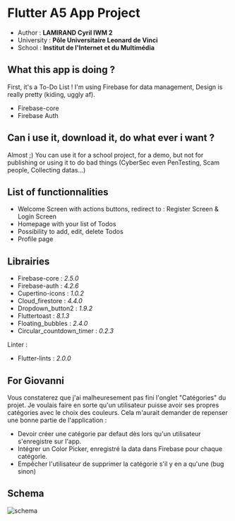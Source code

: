 # Flutter A5 App Project

- Author : <b>LAMIRAND Cyril IWM 2</b>
- University : <b>Pôle Universitaire Leonard de Vinci</b>
- School : <b>Institut de l'Internet et du Multimédia</b>                                             

## What this app is doing ?

First, it's a To-Do List ! I'm using Firebase for data management, Design is really pretty (kiding, uggly af).
- Firebase-core
- Firebase Auth

## Can i use it, download it, do what ever i want ?

Almost ;) You can use it for a school project, for a demo, but not for publishing or using it to do bad things (CyberSec even PenTesting, Scam people, Collecting datas...)

## List of functionnalities
- Welcome Screen with actions buttons, redirect to : Register Screen & Login Screen
- Homepage with your list of Todos
- Possibility to add, edit, delete Todos
- Profile page

## Librairies 
- Firebase-core : <i>2.5.0</i>
- Firebase-auth : <i>4.2.6</i>
- Cupertino-icons : <i>1.0.2</i>
- Cloud_firestore : <i>4.4.0</i>
- Dropdown_button2 : <i>1.9.2</i>
- Fluttertoast : <i>8.1.3</i>
- Floating_bubbles : <i>2.4.0</i>
- Circular_countdown_timer : <i>0.2.3</i>

Linter :
- Flutter-lints : <i>2.0.0</i>

## For Giovanni 

Vous constaterez que j'ai malheuresement pas fini l'onglet "Catégories" du projet. Je voulais faire en sorte qu'un utilisateur puisse avoir ses propres catégories avec le choix des couleurs. Cela m'aurait demander de repenser une bonne partie de l'application :
- Devoir créer une catégorie par defaut dès lors qu'un utilisateur s'enregistre sur l'app.
- Intégrer un Color Picker, enregistré la data dans Firebase pour chaque catégorie.
- Empêcher l'utilisateur de supprimer la catégorie s'il y en a qu'une (bug sinon)

## Schema 
![schema](https://user-images.githubusercontent.com/59066441/219970284-656fe0b4-7209-421d-a955-3a084db56aac.png)

